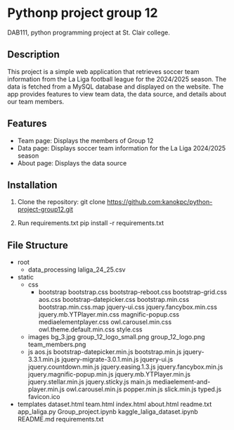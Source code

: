 # Pythonp project group 12
DAB111, python programming project at St. Clair college.

## Description
This project is a simple web application that retrieves soccer team information from the La Liga football league for the 2024/2025 season. The data is fetched from a MySQL database and displayed on the website. The app provides features to view team data, the data source, and details about our team members.

## Features
- Team page: Displays the members of Group 12
- Data page: Displays soccer team information for the La Liga 2024/2025 season
- About page: Displays the data source

## Installation

1. Clone the repository:
   git clone https://github.com:kanokpc/python-project-group12.git

2. Run requirements.txt
    pip install -r requirements.txt
    
## File Structure
- root
   - data_processing
      laliga_24_25.csv
- static
   - css
      - bootstrap
         bootstrap.css
         bootstrap-reboot.css
         bootstrap-grid.css
      aos.css
      bootstrap-datepicker.css
      bootstrap.min.css
      bootstrap.min.css.map
      jquery-ui.css
      jquery.fancybox.min.css
      jquery.mb.YTPlayer.min.css
      magnific-popup.css
      mediaelementplayer.css
      owl.carousel.min.css
      owl.theme.default.min.css
      style.css
   - images
      bg_3.jpg
      group_12_logo_small.png
      group_12_logo.png
      team_members.png
   - js
      aos.js
      bootstrap-datepicker.min.js
      bootstrap.min.js
      jquery-3.3.1.min.js
      jquery-migrate-3.0.1.min.js
      jquery-ui.js
      jquery.countdown.min.js
      jquery.easing.1.3.js
      jquery.fancybox.min.js
      jquery.magnific-popup.min.js
      jquery.mb.YTPlayer.min.js
      jquery.stellar.min.js
      jquery.sticky.js
      main.js
      mediaelement-and-player.min.js
      owl.carousel.min.js
      popper.min.js
      slick.min.js
      typed.js
   favicon.ico
- templates
   dataset.html
   team.html
   index.html
   about.html
   readme.txt
app_laliga.py
Group_project.ipynb
kaggle_laliga_dataset.ipynb
README.md
requirements.txt
